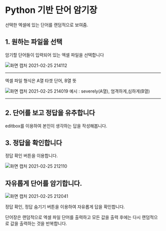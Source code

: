 # Python 기반 단어 암기장

선택한 엑셀에 있는 단어를 랜덤적으로 보여줌.  



## 1. 원하는 파일을 선택
암기할 단어들이 입력되어 있는 엑셀 파일을 선택합니다  


![화면 캡처 2021-02-25 214112](https://user-images.githubusercontent.com/59998983/109154977-62c69e80-77b2-11eb-8c2f-8600cbb8fffc.png)



---

엑셀 파일 형식은 A열 타겟 단어, B열 뜻  

![화면 캡처 2021-02-25 214019](https://user-images.githubusercontent.com/59998983/109154963-5d695400-77b2-11eb-9be5-e4d6cf49b634.png)
예시 : severely(A열), 엄격하게,심하게(B열)  

---




## 2. 단어를 보고 정답을 유추합니다
editbox를 이용하여 본인이 생각하는 답을 작성해봅니다.  



## 3. 정답을 확인합니다
정답 확인 버튼을 이용합니다.  


![화면 캡처 2021-02-25 212110](https://user-images.githubusercontent.com/59998983/109153310-17ab8c00-77b0-11eb-8155-0172f958ad62.png)





## 자유롭게 단어를 암기합니다.

![화면 캡처 2021-02-25 212041](https://user-images.githubusercontent.com/59998983/109153307-167a5f00-77b0-11eb-89ee-cfeb4ef05cbb.png)  


정답 확인, 정답 숨기기 버튼을 이용하여 자유롭게 답을 확인합니다.  


단어장은 랜덤적으로 엑셀 파일 단어를 출력하고 모든 값을 출력 후에는 다시 랜덤적으로 값을 출력하는 것을 반복합니다.  



